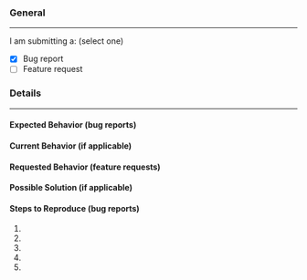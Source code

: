 <!-- Provide a general summary of the issue in the title above. -->
<!-- Before submitting, please check our Frequently Asked Questions page at https://github.com/it0uchpods/IDG-A33X/blob/master/FAQ.md -->

### General
----
<!-- [ ] = Unchecked, [x] = Checked. -->
I am submitting a: (select one) 
* [x] Bug report
* [ ] Feature request

### Details
----
#### Expected Behavior (bug reports)
<!-- Tell us what should happen. -->

#### Current Behavior (if applicable)
<!-- Tell us what happens instead of the expected behavior. -->

#### Requested Behavior  (feature requests)
<!-- Tell us what you want to happen -->

#### Possible Solution (if applicable)
<!-- Think you have a solution? Let us know! -->

#### Steps to Reproduce (bug reports)
<!-- Provide a link to a live example, or a set of steps to reproduce -->
<!-- this bug. Bug reports will be closed/ignored if missing. -->
1. 
2. 
3. 
4. 
5. 